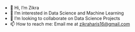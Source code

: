 - 👋 Hi, I’m Zikra
- 👀 I’m interested in Data Science and Machine Learning
- 💞️ I’m looking to collaborate on Data Science Projects
- 📫 How to reach me: Email me at zikraharis16@gmail.com

<!---
zh1475/zh1475 is a ✨ special ✨ repository because its `README.md` (this file) appears on your GitHub profile.
You can click the Preview link to take a look at your changes.
--->
